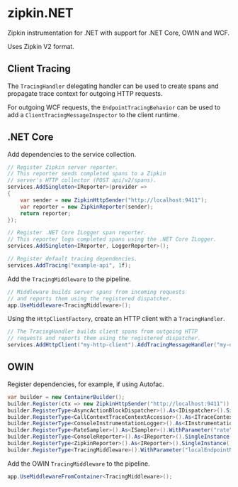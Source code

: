 # zipkin.NET
Zipkin instrumentation for .NET with support for .NET Core, OWIN and WCF.

Uses Zipkin V2 format.

## Client Tracing
The ```TracingHandler``` delegating handler can be used to create spans and propagate trace context for outgoing HTTP requests.

For outgoing WCF requests, the ```EndpointTracingBehavior``` can be used to add a ```ClientTracingMessageInspector``` to the client runtime.

## .NET Core
Add dependencies to the service collection.
```csharp
// Register Zipkin server reporter.
// This reporter sends completed spans to a Zipkin 
// server's HTTP collector (POST api/v2/spans).
services.AddSingleton<IReporter>(provider =>
{
	var sender = new ZipkinHttpSender("http://localhost:9411");
	var reporter = new ZipkinReporter(sender);
	return reporter;
});

// Register .NET Core ILogger span reporter.
// This reporter logs completed spans using the .NET Core ILogger.
services.AddSingleton<IReporter, LoggerReporter>();

// Register default tracing dependencies.
services.AddTracing("example-api", 1f);
```

Add the ```TracingMiddleware``` to the pipeline.
```csharp
// Middleware builds server spans from incoming requests
// and reports them using the registered dispatcher.
app.UseMiddleware<TracingMiddleware>();
```
Using the ```HttpClientFactory```, create an HTTP client with a ```TracingHandler```.
```csharp
// The TracingHandler builds client spans from outgoing HTTP
// requests and reports them using the registered dispatcher.
services.AddHttpClient("my-http-client").AddTracingMessageHandler("my-other-api");
```
## OWIN
Register dependencies, for example, if using Autofac.
```csharp
var builder = new ContainerBuilder();
builder.Register(ctx => new ZipkinHttpSender("http://localhost:9411")).As<ISender>().SingleInstance();
builder.RegisterType<AsyncActionBlockDispatcher>().As<IDispatcher>().SingleInstance();
builder.RegisterType<CallContextTraceContextAccessor>().As<ITraceContextAccessor>().SingleInstance();
builder.RegisterType<ConsoleInstrumentationLogger>().As<IInstrumentationLogger>().SingleInstance();
builder.RegisterType<RateSampler>().As<ISampler>().WithParameter("rate", 1f).SingleInstance();
builder.RegisterType<ConsoleReporter>().As<IReporter>().SingleInstance();
builder.RegisterType<ZipkinReporter>().As<IReporter>().SingleInstance();
builder.RegisterType<TracingMiddleware>().WithParameter("localEndpointName", "owin-api");
```
Add the OWIN ```TracingMiddleware``` to the pipeline.
```csharp
app.UseMiddlewareFromContainer<TracingMiddleware>();
```
